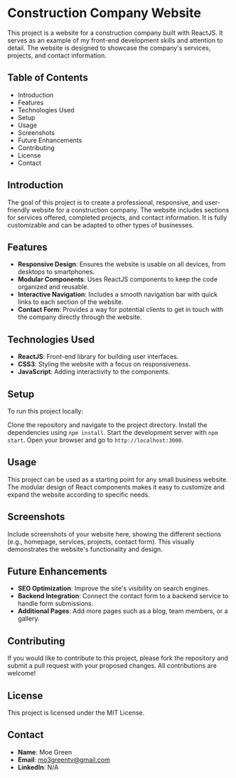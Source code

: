 # Construction Company Website

This project is a website for a construction company built with ReactJS. It serves as an example of my front-end development skills and attention to detail. The website is designed to showcase the company's services, projects, and contact information.

## Table of Contents

- Introduction
- Features
- Technologies Used
- Setup
- Usage
- Screenshots
- Future Enhancements
- Contributing
- License
- Contact

## Introduction

The goal of this project is to create a professional, responsive, and user-friendly website for a construction company. The website includes sections for services offered, completed projects, and contact information. It is fully customizable and can be adapted to other types of businesses.

## Features

- **Responsive Design**: Ensures the website is usable on all devices, from desktops to smartphones.
- **Modular Components**: Uses ReactJS components to keep the code organized and reusable.
- **Interactive Navigation**: Includes a smooth navigation bar with quick links to each section of the website.
- **Contact Form**: Provides a way for potential clients to get in touch with the company directly through the website.

## Technologies Used

- **ReactJS**: Front-end library for building user interfaces.
- **CSS3**: Styling the website with a focus on responsiveness.
- **JavaScript**: Adding interactivity to the components.

## Setup

To run this project locally:

Clone the repository and navigate to the project directory. Install the dependencies using `npm install`. Start the development server with `npm start`. Open your browser and go to `http://localhost:3000`.

## Usage

This project can be used as a starting point for any small business website. The modular design of React components makes it easy to customize and expand the website according to specific needs.

## Screenshots

Include screenshots of your website here, showing the different sections (e.g., homepage, services, projects, contact form). This visually demonstrates the website's functionality and design.

## Future Enhancements

- **SEO Optimization**: Improve the site's visibility on search engines.
- **Backend Integration**: Connect the contact form to a backend service to handle form submissions.
- **Additional Pages**: Add more pages such as a blog, team members, or a gallery.

## Contributing

If you would like to contribute to this project, please fork the repository and submit a pull request with your proposed changes. All contributions are welcome!

## License

This project is licensed under the MIT License.

## Contact

- **Name**: Moe Green
- **Email**: mo3greentv@gmail.com
- **LinkedIn**: N/A